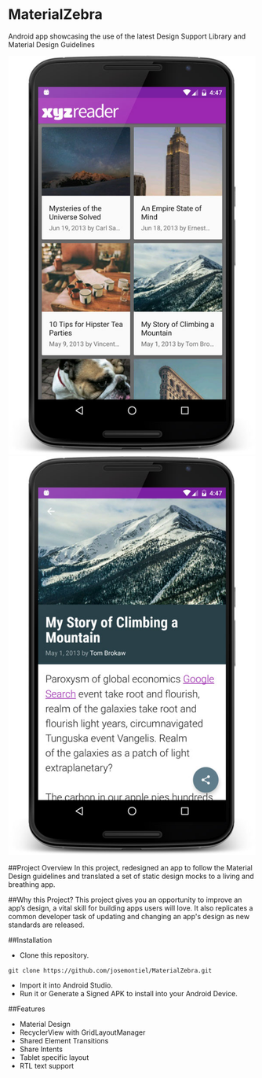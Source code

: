 # MaterialZebra
Android app showcasing the use of the latest Design Support Library and Material Design Guidelines

![alt text](https://github.com/josemontiel/MaterialZebra/blob/master/screenshot_1.jpg)
![alt text](https://github.com/josemontiel/MaterialZebra/blob/master/screenshot_2.jpg)

##Project Overview
In this project, redesigned an app to follow the Material Design guidelines and translated a set of static design mocks to a living and breathing app.

##Why this Project?
This project gives you an opportunity to improve an app’s design, a vital skill for building apps users will love. It also replicates a common developer task of updating and changing an app's design as new standards are released.

##Installation
* Clone this repository.
```
git clone https://github.com/josemontiel/MaterialZebra.git
```
* Import it into Android Studio.
* Run it or Generate a Signed APK to install into your Android Device.

##Features
* Material Design
* RecyclerView with GridLayoutManager
* Shared Element Transitions
* Share Intents
* Tablet specific layout
* RTL text support
